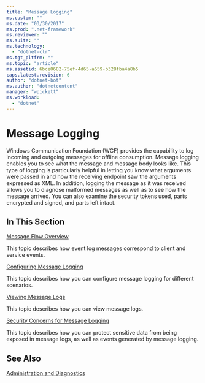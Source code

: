 ```yaml
---
title: "Message Logging"
ms.custom: ""
ms.date: "03/30/2017"
ms.prod: ".net-framework"
ms.reviewer: ""
ms.suite: ""
ms.technology: 
  - "dotnet-clr"
ms.tgt_pltfrm: ""
ms.topic: "article"
ms.assetid: 6bce0682-75ef-4d65-a659-b328fba4a8b5
caps.latest.revision: 6
author: "dotnet-bot"
ms.author: "dotnetcontent"
manager: "wpickett"
ms.workload: 
  - "dotnet"
---
```

# Message Logging
Windows Communication Foundation (WCF) provides the capability to log incoming and outgoing messages for offline consumption. Message logging enables you to see what the message and message body looks like. This type of logging is particularly helpful in letting you know what arguments were passed in and how the receiving endpoint saw the arguments expressed as XML. In addition, logging the message as it was received allows you to diagnose malformed messages as well as to see how the message arrived. You can also examine the security tokens used, parts encrypted and signed, and parts left intact.  
  
## In This Section  
 [Message Flow Overview](../../../../docs/framework/wcf/diagnostics/message-flow-overview.md)  
  
 This topic describes how event log messages correspond to client and service events.  
  
 [Configuring Message Logging](../../../../docs/framework/wcf/diagnostics/configuring-message-logging.md)  
  
 This topic describes how you can configure message logging for different scenarios.  
  
 [Viewing Message Logs](../../../../docs/framework/wcf/diagnostics/viewing-message-logs.md)  
  
 This topic describes how you can view message logs.  
  
 [Security Concerns for Message Logging](../../../../docs/framework/wcf/diagnostics/security-concerns-for-message-logging.md)  
  
 This topic describes how you can protect sensitive data from being exposed in message logs, as well as events generated by message logging.  
  
## See Also  
 [Administration and Diagnostics](../../../../docs/framework/wcf/diagnostics/index.md)
